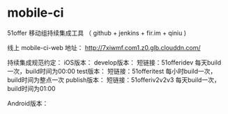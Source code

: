 # mobile-ci
51offer 移动组持续集成工具 （ github + jenkins + fir.im + qiniu )

线上 mobile-ci-web 地址： http://7xiwmf.com1.z0.glb.clouddn.com/

持续集成规范约定：
    iOS版本：
        develop版本：
            短链接：51offeridev     每天build一次，build时间为00:00
        test版本：
            短链接：51offeritest     每小时build一次，build时间为整点一次
    publish版本：
            短链接：51offeriv2v2v3     每天build一次，build时间为01:00

Android版本：
